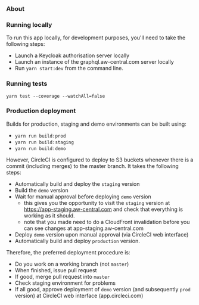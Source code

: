 [![<mersiades>](https://circleci.com/gh/mersiades/app-awcentral.svg?style=svg&circle-token=61d94b4d3bb809cac96f5d3ef1e49ec758d40e2a)](https://app.circleci.com/pipelines/github/mersiades/app-awcentral)

### About

### Running locally

To run this app locally, for development purposes, you'll need to take the following steps:

- Launch a Keycloak authorisation server locally
- Launch an instance of the graphql.aw-central.com server locally
- Run `yarn start:dev` from the command line.

### Running tests

`yarn test --coverage --watchAll=false`

### Production deployment

Builds for production, staging and demo environments can be built using:

- `yarn run build:prod`
- `yarn run build:staging`
- `yarn run build:demo`

However, CircleCI is configured to deploy to S3 buckets whenever there is a commit (including merges) to the master branch. It takes the following steps:

- Automatically build and deploy the `staging` version
- Build the `demo` version
- Wait for manual approval before deploying `demo` version
  - this gives you the opportunity to visit the `staging` version at https://app-staging.aw-central.com and check that everything is working as it should.
  - note that you made need to do a CloudFront invalidation before you can see changes at app-staging.aw-central.com
- Deploy `demo` version upon manual approval (via CircleCI web interface)
- Automatically build and deploy `production` version.

Therefore, the preferred deployment procedure is:

- Do you work on a working branch (not `master`)
- When finished, issue pull request
- If good, merge pull request into `master`
- Check staging environment for problems
- If all good, approve deployment of `demo` version (and subsequently `prod` version) at CircleCI web interface (app.circleci.com)
